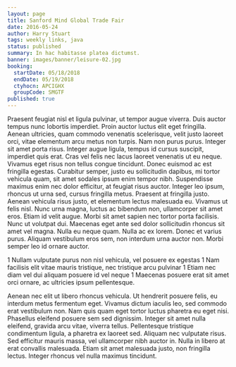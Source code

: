 ```yaml
---
layout: page
title: Sanford Mind Global Trade Fair
date: 2016-05-24
author: Harry Stuart
tags: weekly links, java
status: published
summary: In hac habitasse platea dictumst.
banner: images/banner/leisure-02.jpg
booking:
  startDate: 05/18/2018
  endDate: 05/19/2018
  ctyhocn: APCIGHX
  groupCode: SMGTF
published: true
---
```

Praesent feugiat nisl et ligula pulvinar, ut tempor augue viverra. Duis auctor tempus nunc lobortis imperdiet. Proin auctor luctus elit eget fringilla. Aenean ultricies, quam commodo venenatis scelerisque, velit justo laoreet orci, vitae elementum arcu metus non turpis. Nam non purus purus. Integer sit amet porta risus. Integer augue ligula, tempus id cursus suscipit, imperdiet quis erat. Cras vel felis nec lacus laoreet venenatis ut eu neque. Vivamus eget risus non tellus congue tincidunt. Donec euismod ac est fringilla egestas. Curabitur semper, justo eu sollicitudin dapibus, mi tortor vehicula quam, sit amet sodales ipsum enim tempor nibh. Suspendisse maximus enim nec dolor efficitur, at feugiat risus auctor. Integer leo ipsum, rhoncus ut urna sed, cursus fringilla metus. Praesent at fringilla justo. Aenean vehicula risus justo, et elementum lectus malesuada eu. Vivamus ut felis nisl.
Nunc urna magna, luctus ac bibendum non, ullamcorper sit amet eros. Etiam id velit augue. Morbi sit amet sapien nec tortor porta facilisis. Nunc ut volutpat dui. Maecenas eget ante sed dolor sollicitudin rhoncus sit amet vel magna. Nulla eu neque quam. Nulla ac ex lorem. Donec et varius purus. Aliquam vestibulum eros sem, non interdum urna auctor non. Morbi semper leo id ornare auctor.

1 Nullam vulputate purus non nisl vehicula, vel posuere ex egestas
1 Nam facilisis elit vitae mauris tristique, nec tristique arcu pulvinar
1 Etiam nec diam vel dui aliquam posuere id vel neque
1 Maecenas posuere erat sit amet orci ornare, ac ultricies ipsum pellentesque.

Aenean nec elit ut libero rhoncus vehicula. Ut hendrerit posuere felis, eu interdum metus fermentum eget. Vivamus dictum iaculis leo, sed commodo erat vestibulum non. Nam quis quam eget tortor luctus pharetra eu eget nisi. Phasellus eleifend posuere sem sed dignissim. Integer sit amet nulla eleifend, gravida arcu vitae, viverra tellus. Pellentesque tristique condimentum ligula, a pharetra ex laoreet sed. Aliquam nec vulputate risus. Sed efficitur mauris massa, vel ullamcorper nibh auctor in. Nulla in libero at erat convallis malesuada. Etiam sit amet malesuada justo, non fringilla lectus. Integer rhoncus vel nulla maximus tincidunt.

